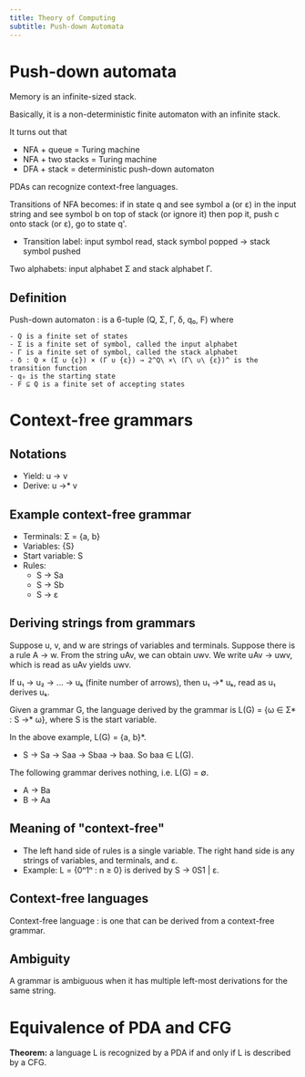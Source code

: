 ```yaml
---
title: Theory of Computing
subtitle: Push-down Automata
---
```


# Push-down automata
Memory is an infinite-sized stack.

Basically, it is a non-deterministic finite automaton with an infinite stack.

It turns out that

- NFA + queue = Turing machine
- NFA + two stacks = Turing machine
- DFA + stack = deterministic push-down automaton

PDAs can recognize context-free languages.

Transitions of NFA becomes: if in state q and see symbol a (or ε) in the input string and see symbol b on top of stack (or ignore it) then pop it, push c onto stack (or ε), go to state q'.

- Transition label: input symbol read, stack symbol popped → stack symbol pushed

Two alphabets: input alphabet Σ and stack alphabet Γ.

## Definition
Push-down automaton
: is a 6-tuple (Q, Σ, Γ, δ, q₀, F) where

    - Q is a finite set of states
    - Σ is a finite set of symbol, called the input alphabet
    - Γ is a finite set of symbol, called the stack alphabet
    - δ : Q × (Σ ∪ {ε}) × (Γ ∪ {ε}) → 2^Q\ ×\ (Γ\ ∪\ {ε})^ is the transition function
    - q₀ is the starting state
    - F ⊆ Q is a finite set of accepting states

# Context-free grammars

## Notations
- Yield: u → v
- Derive: u →* v

## Example context-free grammar
- Terminals: Σ = {a, b}
- Variables: {S}
- Start variable: S
- Rules:
  - S → Sa
  - S → Sb
  - S → ε

## Deriving strings from grammars
Suppose u, v, and w are strings of variables and terminals. Suppose there is a rule A → w. From the string uAv, we can obtain uwv. We write uAv → uwv, which is read as uAv yields uwv.

If u₁ → u₂ → ... → uₖ (finite number of arrows), then u₁ →* uₖ, read as u₁ derives uₖ.

Given a grammar G, the language derived by the grammar is L(G) = {ω ∈ Σ* : S →* ω}, where S is the start variable.

In the above example, L(G) = {a, b}*.

- S → Sa → Saa → Sbaa → baa. So baa ∈ L(G).

The following grammar derives nothing, i.e. L(G) = ∅.

- A → Ba
- B → Aa

## Meaning of "context-free"
- The left hand side of rules is a single variable. The right hand side is any strings of variables, and terminals, and ε.
- Example: L = {0ⁿ1ⁿ : n ≥ 0} is derived by S → 0S1 | ε.

## Context-free languages
Context-free language
: is one that can be derived from a context-free grammar.

## Ambiguity
A grammar is ambiguous when it has multiple left-most derivations for the same string.

# Equivalence of PDA and CFG
**Theorem:** a language L is recognized by a PDA if and only if L is described by a CFG.
